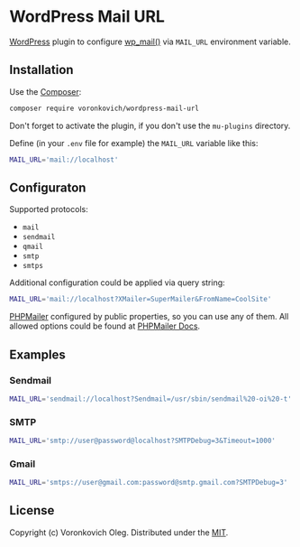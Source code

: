 # WordPress Mail URL 

[WordPress](https://wordpress.org/) plugin to configure [wp_mail()](https://developer.wordpress.org/reference/functions/wp_mail/) via `MAIL_URL` environment variable.

## Installation

Use the [Composer](https://getcomposer.org/):

```sh
composer require voronkovich/wordpress-mail-url
```

Don't forget to activate the plugin, if you don't use the `mu-plugins` directory.

Define (in your `.env` file for example) the `MAIL_URL` variable like this:
```sh
MAIL_URL='mail://localhost'
```

## Configuraton

Supported protocols:

- `mail`
- `sendmail`
- `qmail`
- `smtp`
- `smtps`

Additional configuration could be applied via query string:

```sh
MAIL_URL='mail://localhost?XMailer=SuperMailer&FromName=CoolSite'
```

[PHPMailer](https://github.com/PHPMailer/PHPMailer) configured by public properties, so you can use any of them. All allowed options could be found at [PHPMailer Docs](https://phpmailer.github.io/PHPMailer/classes/PHPMailer-PHPMailer-PHPMailer.html#toc-properties).

## Examples

### Sendmail
```sh
MAIL_URL='sendmail://localhost?Sendmail=/usr/sbin/sendmail%20-oi%20-t'
```

### SMTP
```sh
MAIL_URL='smtp://user@password@localhost?SMTPDebug=3&Timeout=1000'
```

### Gmail
```sh
MAIL_URL='smtps://user@gmail.com:password@smtp.gmail.com?SMTPDebug=3'
```

## License

Copyright (c) Voronkovich Oleg. Distributed under the [MIT](LICENSE).
